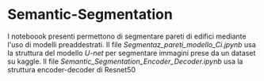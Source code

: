 # Semantic-Segmentation
I noteboook presenti permettono di segmentare pareti di edifici mediante l'uso di modelli preaddestrati. 
Il file *Segmentaz_pareti_modello_Ci.jpynb* usa la struttura del modello *U-net* per segmentare immagini prese da un dataset su kaggle. 
Il file *Semantic_Segmentation_Encoder_Decoder.ipynb* usa la struttura encoder-decoder di Resnet50
